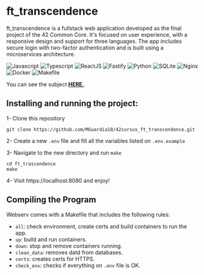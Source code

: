 # ft_transcendence

ft_transcendence is a fullstack web application developed as the final project of the 42 Common Core. It's focused on user experience, with a responsive design and support for three languages. The app includes secure login with two-factor authentication and is built using a microservices architecture.

![Javascript](https://img.shields.io/badge/Javascript-a?style=for-the-badge&logo=javascript&color=grey)
![Typescript](https://img.shields.io/badge/Typescript-a?style=for-the-badge&logo=typescript&color=b7e6ff)
![ReactJS](https://img.shields.io/badge/React-a?style=for-the-badge&logo=react&color=cyan)
![Fastify](https://img.shields.io/badge/fastify-%23000000.svg?style=for-the-badge&logo=fastify&logoColor=white)
![Python](https://img.shields.io/badge/Python-a?style=for-the-badge&logo=python&color=purple)
![SQLite](https://img.shields.io/badge/sqlite-%2307405e.svg?style=for-the-badge&logo=sqlite&logoColor=white)
![Nginx](https://img.shields.io/badge/nginx-%23009639.svg?style=for-the-badge&logo=nginx&logoColor=white)
![Docker](https://img.shields.io/badge/Docker-20232A?style=for-the-badge&logo=docker&color=b7e6ff)
![Makefile](https://img.shields.io/badge/Makefile-a?style=for-the-badge&logo=monster&logoColor=orange&color=ffc56f)

You can see the subject [**HERE.**](https://github.com/MGuardia10/42cursus/blob/main/subjects/en/transcendence_subject_en.pdf)

## Installing and running the project:

1- Clone this repository
	
	git clone https://github.com/MGuardia10/42cursus_ft_transcendence.git
2- Create a new `.env` file and fill all the variables listed on `.env.example`

3- Navigate to the new directory and run `make`
	
	cd ft_trascendence
   	make

4- Visit https://localhost:8080 and enjoy!

## Compiling the Program
Webserv comes with a Makefile that includes the following rules:

- `all`: check environment, create certs and build containers to run the app.
- `up`: build and run containers.
- `down`: stop and remove containers running.
- `clean_data`: removes datd from databases.
- `certs`: creates certs for HTTPS.
- `check_env`: checks if everything on `.env` file is OK.
